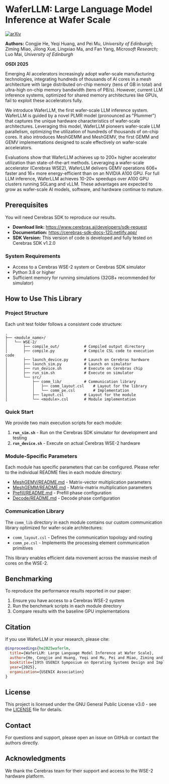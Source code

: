 # WaferLLM: Large Language Model Inference at Wafer Scale

[![arXiv](https://img.shields.io/badge/arXiv-2502.04563-b31b1b.svg)](https://arxiv.org/abs/2502.04563)

**Authors:** Congjie He, Yeqi Huang, and Pei Mu, *University of Edinburgh;* Ziming Miao, Jilong Xue, Lingxiao Ma, and Fan Yang, *Microsoft Research;* Luo Mai, *University of Edinburgh*

**OSDI 2025**

Emerging AI accelerators increasingly adopt wafer-scale manufacturing technologies, integrating hundreds of thousands of AI cores in a mesh architecture with large distributed on-chip memory (tens of GB in total) and ultra-high on-chip memory bandwidth (tens of PB/s). However, current LLM inference systems, optimized for shared memory architectures like GPUs, fail to exploit these accelerators fully.

We introduce WaferLLM, the first wafer-scale LLM inference system. WaferLLM is guided by a novel PLMR model (pronounced as "Plummer") that captures the unique hardware characteristics of wafer-scale architectures. Leveraging this model, WaferLLM pioneers wafer-scale LLM parallelism, optimizing the utilization of hundreds of thousands of on-chip cores. It also introduces MeshGEMM and MeshGEMV, the first GEMM and GEMV implementations designed to scale effectively on wafer-scale accelerators.

Evaluations show that WaferLLM achieves up to 200× higher accelerator utilization than state-of-the-art methods. Leveraging a wafer-scale accelerator (Cerebras WSE2), WaferLLM delivers GEMV operations 606× faster and 16× more energy-efficient than on an NVIDIA A100 GPU. For full LLM inference, WaferLLM achieves 10-20× speedups over A100 GPU clusters running SGLang and vLLM. These advantages are expected to grow as wafer-scale AI models, software, and hardware continue to mature.

## Prerequisites

You will need Cerebras SDK to reproduce our results.

- **Download link:** https://www.cerebras.ai/developers/sdk-request
- **Documentation:** https://cerebras-sdk-docs-120.netlify.app/
- **SDK Version:** This version of code is developed and fully tested on Cerebras SDK v1.2.0

### System Requirements

- Access to a Cerebras WSE-2 system or Cerebras SDK simulator
- Python 3.8 or higher
- Sufficient memory for running simulations (32GB+ recommended for simulator)

## How to Use This Library

### Project Structure

Each unit test folder follows a consistent code structure:

```
.
├── <module_name>/
│   └── WSE-2/
│       ├── compile_out/           # Compiled output directory
│       ├── compile.py             # Compile CSL code to execution code
│       ├── launch_device.py       # Launch on Cerebras hardware
│       ├── launch_sim.py          # Launch on simulator
│       ├── run_device.sh          # Execute on Cerebras chip
│       ├── run_sim.sh             # Execute on simulator
│       └── src/
│           ├── comm_lib/          # Communication library
│           │   ├── comm_layout.csl    # Layout for the library
│           │   └── comm_pe.csl        # Implementation
│           ├── layout.csl         # Layout for the module
│           └── <module>.csl       # Module implementation
```

### Quick Start

We provide two main execution scripts for each module:

1. **`run_sim.sh`** - Run on the Cerebras SDK simulator for development and testing
2. **`run_device.sh`** - Execute on actual Cerebras WSE-2 hardware

### Module-Specific Parameters

Each module has specific parameters that can be configured. Please refer to the individual README files in each module directory:

- [MeshGEMV/README.md](./MeshGEMV/README.md) - Matrix-vector multiplication parameters
- [MeshGEMM/README.md](./MeshGEMM/README.md) - Matrix-matrix multiplication parameters
- [Prefill/README.md](./Prefill/README.md) - Prefill phase configuration
- [Decode/README.md](./Decode/README.md) - Decode phase configuration

### Communication Library

The `comm_lib` directory in each module contains our custom communication library optimized for wafer-scale architectures:

- `comm_layout.csl` - Defines the communication topology and routing
- `comm_pe.csl` - Implements the processing element communication primitives

This library enables efficient data movement across the massive mesh of cores on the WSE-2.

## Benchmarking

To reproduce the performance results reported in our paper:

1. Ensure you have access to a Cerebras WSE-2 system
2. Run the benchmark scripts in each module directory
3. Compare results with the baseline GPU implementations

## Citation

If you use WaferLLM in your research, please cite:

```bibtex
@inproceedings{he2025waferlm,
  title={WaferLLM: Large Language Model Inference at Wafer Scale},
  author={He, Congjie and Huang, Yeqi and Mu, Pei and Miao, Ziming and Xue, Jilong and Ma, Lingxiao and Yang, Fan and Mai, Luo},
  booktitle={19th USENIX Symposium on Operating Systems Design and Implementation (OSDI 25)},
  year={2025},
  organization={USENIX Association}
}
```

## License

This project is licensed under the GNU General Public License v3.0 - see the [LICENSE](https://claude.ai/chat/LICENSE) file for details.

## Contact

For questions and support, please open an issue on GitHub or contact the authors directly.

## Acknowledgments

We thank the Cerebras team for their support and access to the WSE-2 hardware platform.
